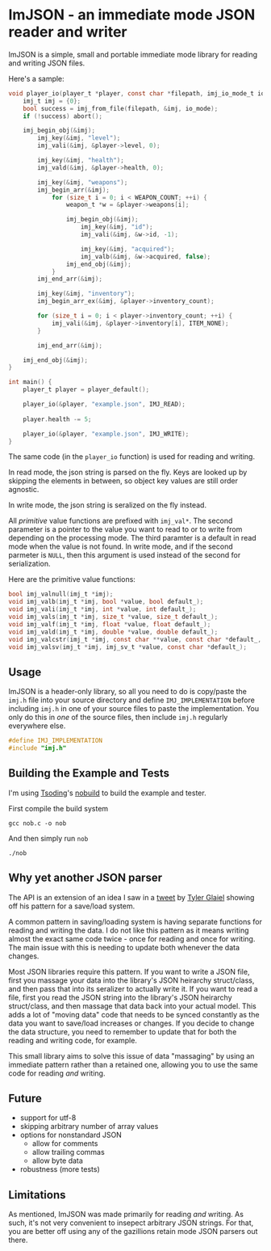 # ImJSON - an immediate mode JSON reader and writer
ImJSON is a simple, small and portable immediate mode library for reading and writing JSON files.

Here's a sample:
```c
void player_io(player_t *player, const char *filepath, imj_io_mode_t io_mode) {
    imj_t imj = {0};
    bool success = imj_from_file(filepath, &imj, io_mode);
    if (!success) abort();

    imj_begin_obj(&imj);
        imj_key(&imj, "level");
        imj_vali(&imj, &player->level, 0);

        imj_key(&imj, "health");
        imj_vald(&imj, &player->health, 0);

        imj_key(&imj, "weapons");
        imj_begin_arr(&imj);
            for (size_t i = 0; i < WEAPON_COUNT; ++i) {
                weapon_t *w = &player->weapons[i];

                imj_begin_obj(&imj);
                    imj_key(&imj, "id");
                    imj_vali(&imj, &w->id, -1);

                    imj_key(&imj, "acquired");
                    imj_valb(&imj, &w->acquired, false);
                imj_end_obj(&imj);
            }
        imj_end_arr(&imj);

        imj_key(&imj, "inventory");
        imj_begin_arr_ex(&imj, &player->inventory_count);

        for (size_t i = 0; i < player->inventory_count; ++i) {
            imj_vali(&imj, &player->inventory[i], ITEM_NONE);
        }

        imj_end_arr(&imj);

    imj_end_obj(&imj);
}

int main() {
    player_t player = player_default();

    player_io(&player, "example.json", IMJ_READ);
    
    player.health -= 5;

    player_io(&player, "example.json", IMJ_WRITE);
}
```
The same code (in the `player_io` function) is used for reading and writing.

In read mode, the json string is parsed on the fly. Keys are looked up by skipping the elements in between, so object key values are still order agnostic.

In write mode, the json string is seralized on the fly instead.

All _primitive_ value functions are prefixed with `imj_val*`. The second parameter is a pointer to the value you want to read to or to write from depending on the processing mode.
The third paramter is a default in read mode when the value is not found. In write mode, and if the second parmeter is `NULL`, then this argument is used instead of
the second for serialization.

Here are the primitive value functions:
```c
bool imj_valnull(imj_t *imj);
void imj_valb(imj_t *imj, bool *value, bool default_);
void imj_vali(imj_t *imj, int *value, int default_);
void imj_vals(imj_t *imj, size_t *value, size_t default_);
void imj_valf(imj_t *imj, float *value, float default_);
void imj_vald(imj_t *imj, double *value, double default_);
void imj_valcstr(imj_t *imj, const char **value, const char *default_, imj_alloc alloc, void *allocator);
void imj_valsv(imj_t *imj, imj_sv_t *value, const char *default_);
```

## Usage
ImJSON is a header-only library, so all you need to do is copy/paste the `imj.h` file into your source directory and define `IMJ_IMPLEMENTATION` before including `imj.h`
in one of your source files to paste the implementation. You only do this in _one_ of the source files, then include `imj.h` regularly everywhere else.
```c
#define IMJ_IMPLEMENTATION
#include "imj.h"
```

## Building the Example and Tests
I'm using [Tsoding](https://x.com/tsoding)'s [nobuild](https://github.com/tsoding/nob.h) to build the example and tester.

First compile the build system
```
gcc nob.c -o nob
```

And then simply run `nob`
```
./nob
```

## Why yet another JSON parser 
The API is an extension of an idea I saw in a [tweet](https://x.com/TylerGlaiel/status/1812974709052744158) by [Tyler Glaiel](https://x.com/TylerGlaiel)
showing off his pattern for a save/load system.

A common pattern in saving/loading system is having separate functions for reading and writing the data. I do not like this pattern as it means
writing almost the exact same code twice - once for reading and once for writing. The main issue with this is needing to update both whenever
the data changes.

Most JSON libraries require this pattern. If you want to write a JSON file, first you massage your data into the library's JSON heirarchy struct/class, and
then pass that into its seralizer to actually write it. If you want to read a file, first you read the JSON string into the library's JSON heirarchy struct/class,
and then massage that data back into your actual model. This adds a lot of "moving data" code that needs to be synced constantly as the data you want to save/load
increases or changes. If you decide to change the data structure, you need to remember to update that for both the reading and writing code, for example.

This small library aims to solve this issue of data "massaging" by using an immediate pattern rather than a retained one, allowing you to use the same 
code for reading _and_ writing.

## Future
- support for utf-8
- skipping arbitrary number of array values
- options for nonstandard JSON
  - allow for comments
  - allow trailing commas
  - allow byte data
- robustness (more tests)

## Limitations
As mentioned, ImJSON was made primarily for reading _and_ writing. As such, it's not very convenient to insepect arbitrary JSON strings. For that, you are better off using
any of the gazillions retain mode JSON parsers out there.


